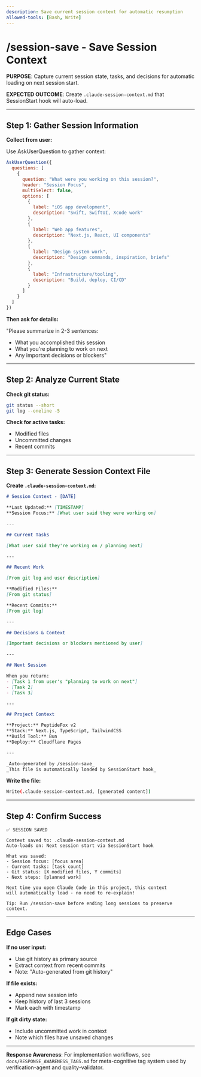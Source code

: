 ```yaml
---
description: Save current session context for automatic resumption
allowed-tools: [Bash, Write]
---
```


# /session-save - Save Session Context

**PURPOSE**: Capture current session state, tasks, and decisions for automatic loading on next session start.

**EXPECTED OUTCOME**: Create `.claude-session-context.md` that SessionStart hook will auto-load.

---

## Step 1: Gather Session Information

**Collect from user:**

Use AskUserQuestion to gather context:

```javascript
AskUserQuestion({
  questions: [
    {
      question: "What were you working on this session?",
      header: "Session Focus",
      multiSelect: false,
      options: [
        {
          label: "iOS app development",
          description: "Swift, SwiftUI, Xcode work"
        },
        {
          label: "Web app features",
          description: "Next.js, React, UI components"
        },
        {
          label: "Design system work",
          description: "Design commands, inspiration, briefs"
        },
        {
          label: "Infrastructure/tooling",
          description: "Build, deploy, CI/CD"
        }
      ]
    }
  ]
})
```

**Then ask for details:**

"Please summarize in 2-3 sentences:
- What you accomplished this session
- What you're planning to work on next
- Any important decisions or blockers"

---

## Step 2: Analyze Current State

**Check git status:**
```bash
git status --short
git log --oneline -5
```

**Check for active tasks:**
- Modified files
- Uncommitted changes
- Recent commits

---

## Step 3: Generate Session Context File

**Create `.claude-session-context.md`:**

```markdown
# Session Context - [DATE]

**Last Updated:** [TIMESTAMP]
**Session Focus:** [What user said they were working on]

---

## Current Tasks

[What user said they're working on / planning next]

---

## Recent Work

[From git log and user description]

**Modified Files:**
[From git status]

**Recent Commits:**
[From git log]

---

## Decisions & Context

[Important decisions or blockers mentioned by user]

---

## Next Session

When you return:
- [Task 1 from user's "planning to work on next"]
- [Task 2]
- [Task 3]

---

## Project Context

**Project:** PeptideFox v2
**Stack:** Next.js, TypeScript, TailwindCSS
**Build Tool:** Bun
**Deploy:** Cloudflare Pages

---

_Auto-generated by /session-save_
_This file is automatically loaded by SessionStart hook_
```

**Write the file:**

```bash
Write(.claude-session-context.md, [generated content])
```

---

## Step 4: Confirm Success

```
✅ SESSION SAVED

Context saved to: .claude-session-context.md
Auto-loads on: Next session start via SessionStart hook

What was saved:
- Session focus: [focus area]
- Current tasks: [task count]
- Git status: [X modified files, Y commits]
- Next steps: [planned work]

Next time you open Claude Code in this project, this context
will automatically load - no need to re-explain!

Tip: Run /session-save before ending long sessions to preserve context.
```

---

## Edge Cases

**If no user input:**
- Use git history as primary source
- Extract context from recent commits
- Note: "Auto-generated from git history"

**If file exists:**
- Append new session info
- Keep history of last 3 sessions
- Mark each with timestamp

**If git dirty state:**
- Include uncommitted work in context
- Note which files have unsaved changes

---

**Response Awareness**: For implementation workflows, see `docs/RESPONSE_AWARENESS_TAGS.md` for meta-cognitive tag system used by verification-agent and quality-validator.
